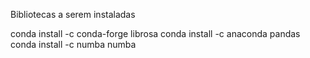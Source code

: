 Bibliotecas a serem instaladas

conda install -c conda-forge librosa
conda install -c anaconda pandas
conda install -c numba numba

